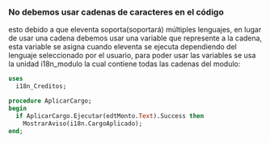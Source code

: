 ### No debemos usar cadenas de caracteres en el código 

esto debido a que eleventa soporta(soportará) múltiples lenguajes, en lugar de usar una cadena debemos usar una variable que represente a la cadena, esta variable se asigna cuando eleventa se ejecuta dependiendo del lenguaje seleccionado por el usuario, para poder usar las variables se usa la unidad i18n_modulo la cual contiene todas las cadenas del modulo:

```pascal
uses
  i18n_Creditos;

procedure AplicarCargo;
begin
  if AplicarCargo.Ejecutar(edtMonto.Text).Success then
    MostrarAviso(i18n.CargoAplicado);  
end;
```